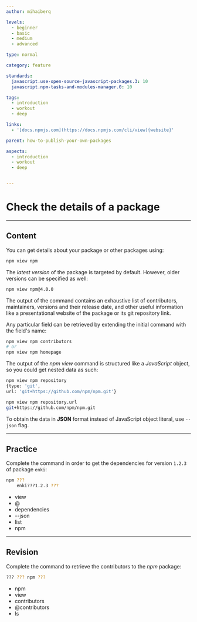 ```yaml
---
author: mihaiberq

levels:
  - beginner
  - basic
  - medium
  - advanced

type: normal

category: feature

standards:
  javascript.use-open-source-javascript-packages.3: 10
  javascript.npm-tasks-and-modules-manager.0: 10

tags:
  - introduction
  - workout
  - deep

links:
  - '[docs.npmjs.com](https://docs.npmjs.com/cli/view){website}'

parent: how-to-publish-your-own-packages

aspects:
  - introduction
  - workout
  - deep


---
```

# Check the details of a package

---
## Content

You can get details about your package or other packages using:
```bash
npm view npm
```
The *latest version* of the package is targeted by default. However, older versions can be specified as well:
```bash
npm view npm@4.0.0
```
The output of the command contains an exhaustive list of contributors, maintainers, versions and their release date, and other useful information like a presentational website of the package or its git repository link.

Any particular field can be retrieved by extending the initial command with the field's name:
```bash
npm view npm contributors
# or
npm view npm homepage
```
The output of the *npm view* command is structured like a *JavaScript* object, so you could get nested data as such:
```bash
npm view npm repository
{type: 'git',
url: 'git+https://github.com/npm/npm.git'}

npm view npm repository.url
git+https://github.com/npm/npm.git
```
To obtain the data in **JSON** format instead of JavaScript object literal, use `--json` flag.

---
## Practice

Complete the command in order to get the dependencies for version `1.2.3` of package `enki`:
```bash
npm ???
    enki???1.2.3 ???
```

* view
* @
* dependencies
* --json
* list
* npm

---
## Revision

Complete the command to retrieve the contributors to the *npm* package:
```bash
??? ??? npm ???
```

* npm
* view
* contributors
* @contributors
* ls
 
 
